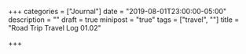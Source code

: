 +++
categories = ["Journal"]
date = "2019-08-01T23:00:00-05:00"
description = ""
draft = true
minipost = "true"
tags = ["travel", ""]
title = "Road Trip Travel Log 01.02"

+++
